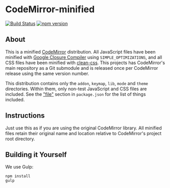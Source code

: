# CodeMirror-minified
[![Build Status](https://travis-ci.org/Dominator008/CodeMirror-minified.svg?branch=master)](https://travis-ci.org/Dominator008/CodeMirror-minified) [![npm version](https://badge.fury.io/js/codemirror-minified.svg)](https://badge.fury.io/js/codemirror-minified)

## About
This is a minified [CodeMirror](https://codemirror.net) distribution. All JavaScript files have been minified with [Google Closure Compiler](https://github.com/google/closure-compiler) using `SIMPLE_OPTIMIZATIONS`, and all CSS files have been minified with [clean-css](https://github.com/jakubpawlowicz/clean-css). This projects has CodeMirror's main repository as a Git submodule and is released once per CodeMirror release using the same version number.

This distribution contains only the `addon`, `keymap`, `lib`, `mode` and `theme` directories. Within them, only non-test JavaScript and CSS files are included. See the ["file"](https://github.com/Dominator008/CodeMirror-minified/blob/master/package.json#L10-L21) section in `package.json` for the list of things included.

## Instructions
Just use this as if you are using the original CodeMirror library. All minified files retain their original name and location relative to CodeMirror's project root directory.

## Building it Yourself
We use Gulp:
```
npm install
gulp
```
